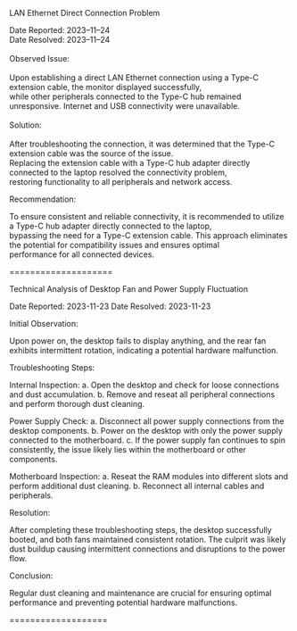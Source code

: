 LAN Ethernet Direct Connection Problem

Date Reported: 2023–11–24 <br>
Date Resolved: 2023–11–24
<br>
<br>
Observed Issue:
<br>
<br>
Upon establishing a direct LAN Ethernet connection using a Type-C extension cable, the monitor displayed successfully, <br>
while other peripherals connected to the Type-C hub remained unresponsive. Internet and USB connectivity were unavailable.<br>
<br>
Solution:
<br>
<br>
After troubleshooting the connection, it was determined that the Type-C extension cable was the source of the issue. <br>
Replacing the extension cable with a Type-C hub adapter directly connected to the laptop resolved the connectivity problem, <br>
restoring functionality to all peripherals and network access.<br>

Recommendation:<br>

To ensure consistent and reliable connectivity, it is recommended to utilize a Type-C hub adapter directly connected to the laptop, <br>
bypassing the need for a Type-C extension cable. This approach eliminates the potential for compatibility issues and ensures optimal <br> performance for all connected devices.

====================

Technical Analysis of Desktop Fan and Power Supply Fluctuation

Date Reported: 2023-11-23
Date Resolved: 2023-11-23

Initial Observation:

Upon power on, the desktop fails to display anything, and the rear fan exhibits intermittent rotation, indicating a potential hardware malfunction.

Troubleshooting Steps:

Internal Inspection:
a. Open the desktop and check for loose connections and dust accumulation.
b. Remove and reseat all peripheral connections and perform thorough dust cleaning.

Power Supply Check:
a. Disconnect all power supply connections from the desktop components.
b. Power on the desktop with only the power supply connected to the motherboard.
c. If the power supply fan continues to spin consistently, the issue likely lies within the motherboard or other components.

Motherboard Inspection:
a. Reseat the RAM modules into different slots and perform additional dust cleaning.
b. Reconnect all internal cables and peripherals.

Resolution:

After completing these troubleshooting steps, the desktop successfully booted, and both fans maintained consistent rotation. The culprit was likely dust buildup causing intermittent connections and disruptions to the power flow.

Conclusion:

Regular dust cleaning and maintenance are crucial for ensuring optimal performance and preventing potential hardware malfunctions.

===================
